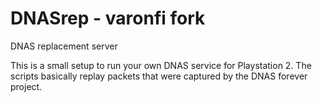 # DNASrep - varonfi fork
DNAS replacement server

This is a small setup to run your own DNAS service for Playstation 2. The scripts basically replay packets that were captured by the DNAS forever project.

